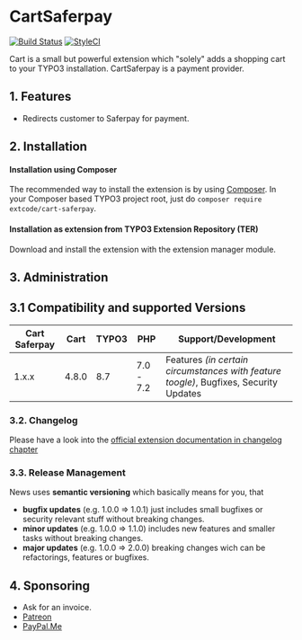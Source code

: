 # CartSaferpay

[![Build Status](https://travis-ci.org/extcode/cart_saferpay.svg?branch=1.x)](https://travis-ci.org/extcode/cart_saferpay)
[![StyleCI](https://github.styleci.io/repos/75558815/shield?branch=1.x)](https://github.styleci.io/repos/75558815)

Cart is a small but powerful extension which "solely" adds a shopping cart to your TYPO3 installation.
CartSaferpay is a payment provider.

## 1. Features

- Redirects customer to Saferpay for payment.

## 2. Installation

#### Installation using Composer

The recommended way to install the extension is by using [Composer][2]. In your Composer based TYPO3 project root, just do `composer require extcode/cart-saferpay`. 

#### Installation as extension from TYPO3 Extension Repository (TER)

Download and install the extension with the extension manager module.

## 3. Administration

## 3.1 Compatibility and supported Versions

| Cart Saferpay | Cart       | TYPO3      | PHP       | Support/Development                     |
| ------------- | ---------- | ---------- | ----------|---------------------------------------- |
| 1.x.x         | 4.8.0      | 8.7        | 7.0 - 7.2 | Features _(in certain circumstances with feature toogle)_, Bugfixes, Security Updates    |

### 3.2. Changelog

Please have a look into the [official extension documentation in changelog chapter](https://docs.typo3.org/typo3cms/extensions/cart_saferpay/Misc/Changelog/Index.html)

### 3.3. Release Management

News uses **semantic versioning** which basically means for you, that
- **bugfix updates** (e.g. 1.0.0 => 1.0.1) just includes small bugfixes or security relevant stuff without breaking changes.
- **minor updates** (e.g. 1.0.0 => 1.1.0) includes new features and smaller tasks without breaking changes.
- **major updates** (e.g. 1.0.0 => 2.0.0) breaking changes wich can be refactorings, features or bugfixes.

## 4. Sponsoring

*  Ask for an invoice.
*  [Patreon](https://patreon.com/ext_cart)
*  [PayPal.Me](https://paypal.me/extcart)

[1]: https://docs.typo3.org/typo3cms/extensions/cart_events/
[2]: https://getcomposer.org/
